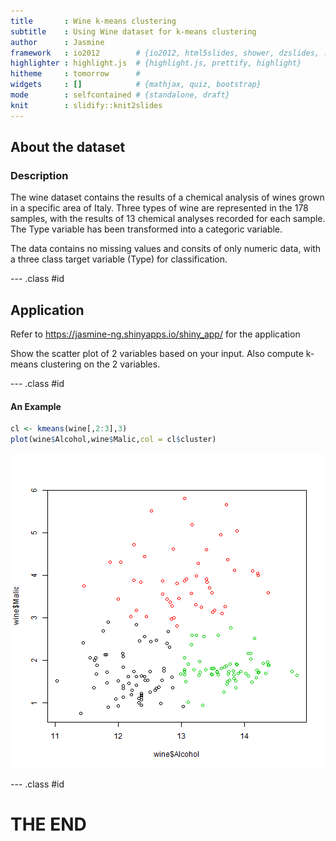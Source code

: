 ```yaml
---
title       : Wine k-means clustering
subtitle    : Using Wine dataset for k-means clustering
author      : Jasmine
framework   : io2012        # {io2012, html5slides, shower, dzslides, ...}
highlighter : highlight.js  # {highlight.js, prettify, highlight}
hitheme     : tomorrow      # 
widgets     : []            # {mathjax, quiz, bootstrap}
mode        : selfcontained # {standalone, draft}
knit        : slidify::knit2slides
---
```


## About the dataset

### Description

The wine dataset contains the results of a chemical analysis of wines grown in a specific area of Italy. Three types of wine are represented in the 178 samples, with the results of 13 chemical analyses recorded for each sample. The Type variable has been transformed into a categoric variable.

The data contains no missing values and consits of only numeric data, with a three class target variable (Type) for classification.

--- .class #id 

## Application

Refer to https://jasmine-ng.shinyapps.io/shiny_app/ for the application

Show the scatter plot of 2 variables based on your input.
Also compute k-means clustering on the 2 variables.

--- .class #id

#### An Example




```r
cl <- kmeans(wine[,2:3],3)
plot(wine$Alcohol,wine$Malic,col = cl$cluster)
```

![plot of chunk unnamed-chunk-2](assets/fig/unnamed-chunk-2-1.png) 

--- .class #id

# THE END
